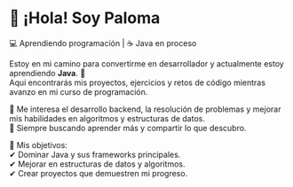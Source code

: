 # 👋 ¡Hola! Soy Paloma  

💻 Aprendiendo programación | ☕ Java en proceso  

Estoy en mi camino para convertirme en desarrollador y actualmente estoy aprendiendo **Java**. 🚀  
Aquí encontrarás mis proyectos, ejercicios y retos de código mientras avanzo en mi curso de programación.  

🔹 Me interesa el desarrollo backend, la resolución de problemas y mejorar mis habilidades en algoritmos y estructuras de datos.  
🔹 Siempre buscando aprender más y compartir lo que descubro.  

📌 Mis objetivos:  
✔ Dominar Java y sus frameworks principales.  
✔ Mejorar en estructuras de datos y algoritmos.  
✔ Crear proyectos que demuestren mi progreso.